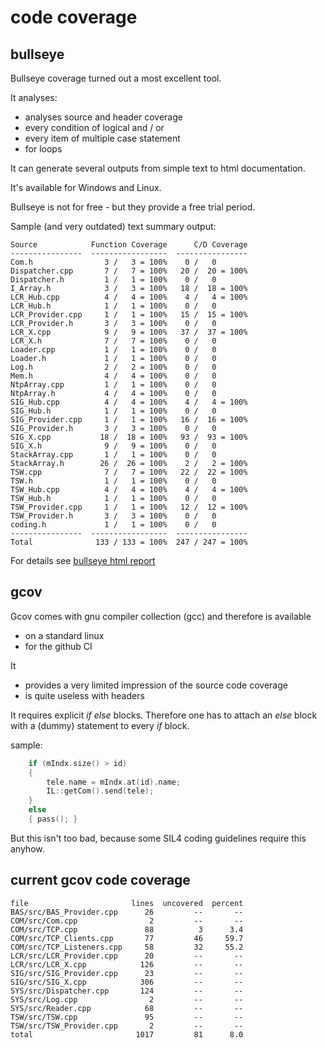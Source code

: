 # code coverage
## bullseye
Bullseye coverage turned out a most excellent tool.

It analyses:
-   analyses source and header coverage
-   every condition of logical and / or
-   every item of multiple case statement
-   for loops

It can generate several outputs from simple text to html documentation.

It's available for Windows and Linux. 

Bullseye is not for free - but they provide a free trial period. 

Sample (and very outdated) text summary output:
```
Source            Function Coverage      C/D Coverage
----------------  -----------------  ----------------
Com.h                3 /   3 = 100%    0 /   0
Dispatcher.cpp       7 /   7 = 100%   20 /  20 = 100%
Dispatcher.h         1 /   1 = 100%    0 /   0
I_Array.h            3 /   3 = 100%   18 /  18 = 100%
LCR_Hub.cpp          4 /   4 = 100%    4 /   4 = 100%
LCR_Hub.h            1 /   1 = 100%    0 /   0
LCR_Provider.cpp     1 /   1 = 100%   15 /  15 = 100%
LCR_Provider.h       3 /   3 = 100%    0 /   0
LCR_X.cpp            9 /   9 = 100%   37 /  37 = 100%
LCR_X.h              7 /   7 = 100%    0 /   0
Loader.cpp           1 /   1 = 100%    0 /   0
Loader.h             1 /   1 = 100%    0 /   0
Log.h                2 /   2 = 100%    0 /   0
Mem.h                4 /   4 = 100%    0 /   0
NtpArray.cpp         1 /   1 = 100%    0 /   0
NtpArray.h           4 /   4 = 100%    0 /   0
SIG_Hub.cpp          4 /   4 = 100%    4 /   4 = 100%
SIG_Hub.h            1 /   1 = 100%    0 /   0
SIG_Provider.cpp     1 /   1 = 100%   16 /  16 = 100%
SIG_Provider.h       3 /   3 = 100%    0 /   0
SIG_X.cpp           18 /  18 = 100%   93 /  93 = 100%
SIG_X.h              9 /   9 = 100%    0 /   0
StackArray.cpp       1 /   1 = 100%    0 /   0
StackArray.h        26 /  26 = 100%    2 /   2 = 100%
TSW.cpp              7 /   7 = 100%   22 /  22 = 100%
TSW.h                1 /   1 = 100%    0 /   0
TSW_Hub.cpp          4 /   4 = 100%    4 /   4 = 100%
TSW_Hub.h            1 /   1 = 100%    0 /   0
TSW_Provider.cpp     1 /   1 = 100%   12 /  12 = 100%
TSW_Provider.h       3 /   3 = 100%    0 /   0
coding.h             1 /   1 = 100%    0 /   0
----------------  -----------------  ----------------
Total              133 / 133 = 100%  247 / 247 = 100%
```
For details see [bullseye html report](http://dstw.sorgo.de/bullseye/)

## gcov
Gcov comes with gnu compiler collection (gcc) and therefore is available
-   on a standard linux
-   for the github CI

It 
-   provides a very limited impression of the source code coverage
-   is quite useless with headers

It requires explicit _if else_ blocks. Therefore one has to attach an _else_ block with a (dummy) statement to every _if_ block.

sample:
```cpp
    if (mIndx.size() > id)
    {
        tele.name = mIndx.at(id).name;
        IL::getCom().send(tele);
    }
    else
    { pass(); }
```
But this isn't too bad, because some SIL4 coding guidelines require this anyhow.

## current gcov code coverage
```
file                       lines  uncovered  percent
BAS/src/BAS_Provider.cpp      26         --       --
COM/src/Com.cpp                2         --       --
COM/src/TCP.cpp               88          3      3.4
COM/src/TCP_Clients.cpp       77         46     59.7
COM/src/TCP_Listeners.cpp     58         32     55.2
LCR/src/LCR_Provider.cpp      20         --       --
LCR/src/LCR_X.cpp            126         --       --
SIG/src/SIG_Provider.cpp      23         --       --
SIG/src/SIG_X.cpp            306         --       --
SYS/src/Dispatcher.cpp       124         --       --
SYS/src/Log.cpp                2         --       --
SYS/src/Reader.cpp            68         --       --
TSW/src/TSW.cpp               95         --       --
TSW/src/TSW_Provider.cpp       2         --       --
total                       1017         81      8.0
```
